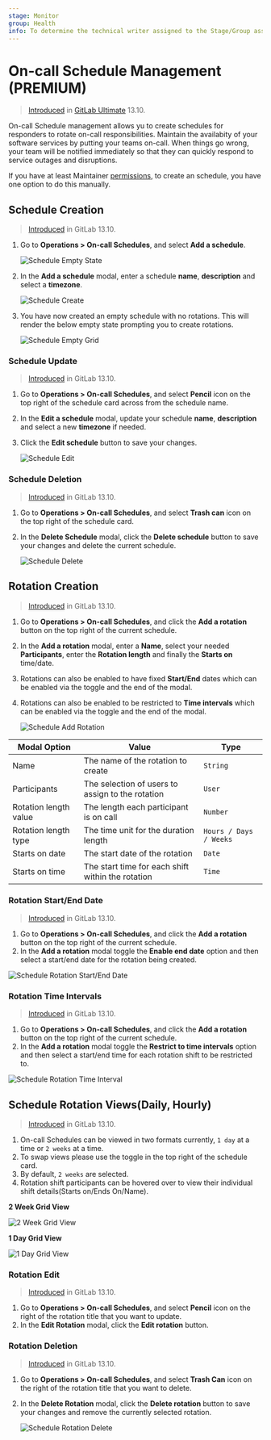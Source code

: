 ```yaml
---
stage: Monitor
group: Health
info: To determine the technical writer assigned to the Stage/Group associated with this page, see https://about.gitlab.com/handbook/engineering/ux/technical-writing/#assignments
---
```


# On-call Schedule Management **(PREMIUM)**

> [Introduced](https://gitlab.com/groups/gitlab-org/-/epics/4544) in [GitLab Ultimate](https://about.gitlab.com/pricing/) 13.10.

On-call Schedule management allows yu to create schedules for responders to rotate on-call responsibilities. Maintain the availabity of your software services by putting your teams on-call. When things go wrong, your team will be notified immediately so that they can quickly respond to service outages and disruptions.

If you have at least Maintainer [permissions](../../user/permissions.md), to create an
schedule, you have one option to do this manually.

## Schedule Creation

> [Introduced](https://gitlab.com/gitlab-org/gitlab/-/issues/230857) in GitLab 13.10.

1. Go to **Operations > On-call Schedules**, and select **Add a schedule**.

   ![Schedule Empty State](img/oncall_schedule_empty_state_v13_10.png)

1. In the **Add a schedule** modal, enter a schedule **name**, **description** and select a **timezone**.

    ![Schedule Create](img/oncall_schedule_create_v13_10.png)

1. You have now created an empty schedule with no rotations. This will render the below empty state prompting you to create rotations.

   ![Schedule Empty Grid](img/oncall_schedule_empty_grid_v13_10.png)

### Schedule Update

> [Introduced](https://gitlab.com/gitlab-org/gitlab/-/issues/262849) in GitLab 13.10.

1. Go to **Operations > On-call Schedules**, and select **Pencil** icon on the top right of the schedule card across from the schedule name.
1. In the **Edit a schedule** modal, update your schedule **name**, **description** and select a new **timezone** if needed.
1. Click the **Edit schedule** button to save your changes.

   ![Schedule Edit](img/oncall_schedule_edit_schedule_v13_10.png)

### Schedule Deletion

> [Introduced](https://gitlab.com/gitlab-org/gitlab/-/issues/262850) in GitLab 13.10.

1. Go to **Operations > On-call Schedules**, and select **Trash can** icon on the top right of the schedule card.
1. In the **Delete Schedule** modal, click the **Delete schedule** button to save your changes and delete the current schedule.

   ![Schedule Delete](img/oncall_schedule_delete_schedule_v13_10.png)

## Rotation Creation

> [Introduced](https://gitlab.com/gitlab-org/gitlab/-/issues/262857) in GitLab 13.10.

1. Go to **Operations > On-call Schedules**, and click the **Add a rotation** button on the top right of the current schedule.
1. In the **Add a rotation** modal, enter a **Name**, select your needed **Participants**, enter the **Rotation length** and finally the **Starts on** time/date.
1. Rotations can also be enabled to have fixed **Start/End** dates which can be enabled via the toggle and the end of the modal.
1. Rotations can also be enabled to be restricted to **Time intervals** which can be enabled via the toggle and the end of the modal.

   ![Schedule Add Rotation](img/oncall_schedule_add_rotation_v13_10.png)

| Modal Option | Value | Type | 
| ------ | ------ | ------ |
| Name | The name of the rotation to create | `String` | 
| Participants | The selection of users to assign to the rotation | `User`  |
| Rotation length value | The length each participant is on call | `Number` |
| Rotation length type | The time unit for the duration length | `Hours / Days / Weeks` |
| Starts on date | The start date of the rotation | `Date` |
| Starts on time | The start time for each shift within the rotation | `Time` |

### Rotation Start/End Date

> [Introduced](https://gitlab.com/gitlab-org/gitlab/-/issues/262858) in GitLab 13.10.

1. Go to **Operations > On-call Schedules**, and click the **Add a rotation** button on the top right of the current schedule.
1. In the **Add a rotation** modal toggle the **Enable end date** option and then select a start/end date for the rotation being created.

  ![Schedule Rotation Start/End Date](img/oncall_schedule_start_end_date_v13_10.png)

### Rotation Time Intervals

> [Introduced](https://gitlab.com/gitlab-org/gitlab/-/issues/262859) in GitLab 13.10.

1. Go to **Operations > On-call Schedules**, and click the **Add a rotation** button on the top right of the current schedule.
1. In the **Add a rotation** modal toggle the **Restrict to time intervals** option and then select a start/end time for each rotation shift to be restricted to.

  ![Schedule Rotation Time Interval](img/oncall_schedule_time_interval_v13_10.png)

## Schedule Rotation Views(Daily, Hourly)

> [Introduced](https://gitlab.com/gitlab-org/gitlab/-/issues/262860) in GitLab 13.10.

1. On-call Schedules can be viewed in two formats currently, `1 day` at a time or `2 weeks` at a time. 
1. To swap views please use the toggle in the top right of the schedule card. 
1. By default, `2 weeks` are selected. 
1. Rotation shift participants can be hovered over to view their individual shift details(Starts on/Ends On/Name).

**2 Week Grid View**

  ![2 Week Grid View](img/oncall_schedule_weekly_grid.png)

**1 Day Grid View**

   ![1 Day Grid View](img/oncall_schedule_day_grid_v13_10.png)

### Rotation Edit

> [Introduced](https://gitlab.com/gitlab-org/gitlab/-/issues/262862) in GitLab 13.10.

1. Go to **Operations > On-call Schedules**, and select **Pencil** icon on the right of the rotation title that you want to update.
1. In the **Edit Rotation** modal, click the **Edit rotation** button.

### Rotation Deletion

> [Introduced](https://gitlab.com/gitlab-org/gitlab/-/issues/262863) in GitLab 13.10.

1. Go to **Operations > On-call Schedules**, and select **Trash Can** icon on the right of the rotation title that you want to delete.
1. In the **Delete Rotation** modal, click the **Delete rotation** button to save your changes and remove the currently selected rotation.

   ![Schedule Rotation Delete](img/oncall_schedule_delete_rotation_v13_10.png)
